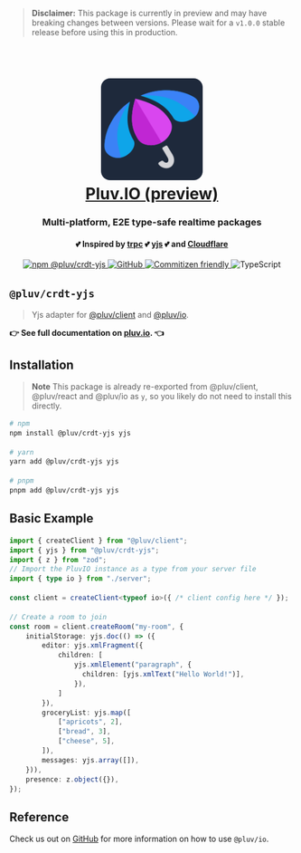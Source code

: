 > **Disclaimer:**
> This package is currently in preview and may have breaking changes between versions. Please wait for a `v1.0.0` stable release before using this in production.

<h1 align="center">
  <br />
  <img src="https://github.com/pluv-io/pluv/blob/master/assets/pluv-icon-192x192.png?raw=true" alt="Pluv.IO" width="180" style="border-radius:16px" />
  <br />
  <a href="https://pluv.io/docs/introduction">Pluv.IO (preview)</a>
  <br />
</h1>

<h3 align="center">Multi-platform, E2E type-safe realtime packages</h3>
<h4 align="center">💕 Inspired by <a href="https://trpc.io">trpc</a> 💕 <a href="https://docs.yjs.dev/">yjs</a> 💕 and <a href="https://developers.cloudflare.com/">Cloudflare</a></h4>

<p align="center">
  <a href="https://www.npmjs.com/package/@pluv/crdt-yjs">
    <img src="https://img.shields.io/npm/v/@pluv/crdt-yjs" alt="npm @pluv/crdt-yjs" />
  </a>
  <a href="https://github.com/pluv-io/pluv/blob/master/LICENSE">
    <img alt="GitHub" src="https://img.shields.io/github/license/pluv-io/pluv" alt="License MIT" />
  </a>
  <a href="https://commitizen.github.io/cz-cli/">
    <img src="https://img.shields.io/badge/commitizen-friendly-brightgreen.svg" alt="Commitizen friendly" />
  </a>
  <img src="https://badgen.net/badge/-/TypeScript?icon=typescript&label&labelColor=blue&color=555555" alt="TypeScript" />
</p>

## `@pluv/crdt-yjs`

> Yjs adapter for [@pluv/client](https://www.npmjs.com/package/@pluv/client) and [@pluv/io](https://www.npmjs.com/package/@pluv/io).

**👉 See full documentation on [pluv.io](https://pluv.io/docs/introduction). 👈**

## Installation

> **Note**
> This package is already re-exported from @pluv/client, @pluv/react and @pluv/io as `y`, so you likely do not need to install this directly.

```bash
# npm
npm install @pluv/crdt-yjs yjs

# yarn
yarn add @pluv/crdt-yjs yjs

# pnpm
pnpm add @pluv/crdt-yjs yjs
```

## Basic Example

```ts
import { createClient } from "@pluv/client";
import { yjs } from "@pluv/crdt-yjs";
import { z } from "zod";
// Import the PluvIO instance as a type from your server file
import { type io } from "./server";

const client = createClient<typeof io>({ /* client config here */ });

// Create a room to join
const room = client.createRoom("my-room", {
    initialStorage: yjs.doc(() => ({
        editor: yjs.xmlFragment({
            children: [
                yjs.xmlElement("paragraph", {
                  children: [yjs.xmlText("Hello World!")],
                }),
            ]
        }),
        groceryList: yjs.map([
            ["apricots", 2],
            ["bread", 3],
            ["cheese", 5],
        ]),
        messages: yjs.array([]),
    })),
    presence: z.object({}),
});
```

## Reference

Check us out on [GitHub](https://github.com/pluv-io/pluv) for more information on how to use `@pluv/io`.

